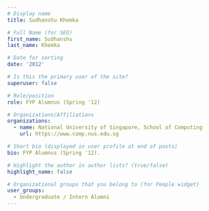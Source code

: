 ```yaml
---
# Display name
title: Sudhanshu Khemka

# Full Name (for SEO) 
first_name: Sudhanshu
last_name: Khemka

# Date for sorting
date: '2012'

# Is this the primary user of the site?
superuser: false

# Role/position
role: FYP Alumnus (Spring '12)

# Organizations/Affiliations
organizations:
  - name: National University of Singapore, School of Computing
    url: https://www.comp.nus.edu.sg

# Short bio (displayed in user profile at end of posts)
bio: FYP Alumnus (Spring '12). 

# Highlight the author in author lists? (true/false)
highlight_name: false

# Organizational groups that you belong to (for People widget)
user_groups:
  - Undergraduate / Intern Alumni
---
```


